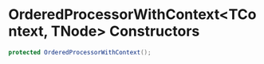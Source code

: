 # OrderedProcessorWithContext&lt;TContext, TNode&gt; Constructors

```c#
protected OrderedProcessorWithContext();
```

